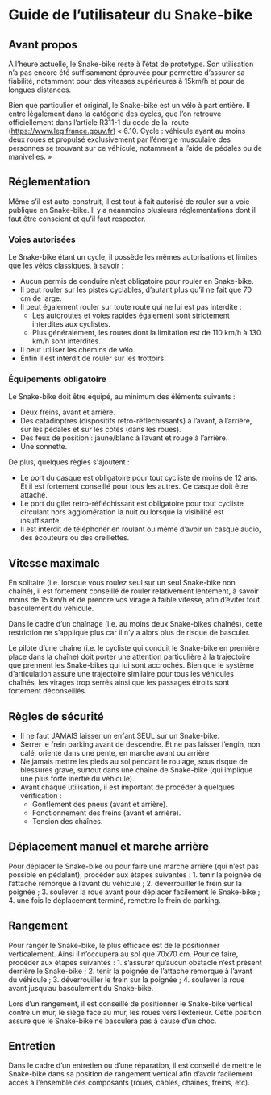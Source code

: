 


# Guide de l’utilisateur du Snake-bike

## Avant propos

À l’heure actuelle, le Snake-bike reste à l’état de prototype. Son utilisation n’a pas encore été suffisamment éprouvée pour permettre d’assurer sa fiabilité, notamment pour des vitesses supérieures à 15km/h et pour de longues distances.

Bien que particulier et original, le Snake-bike est un vélo à part entière. Il entre légalement dans la catégorie des cycles, que l’on retrouve officiellement dans l’article R311-1 du code de la  route (https://www.legifrance.gouv.fr)
« 6.10. Cycle : véhicule ayant au moins deux roues et propulsé exclusivement par l’énergie musculaire des personnes se trouvant sur ce véhicule, notamment à l’aide de pédales ou de manivelles. »

## Réglementation

Même s’il est auto-construit, il est tout à fait autorisé de rouler sur a voie publique en Snake-bike. Il y a néanmoins plusieurs réglementations dont il faut être conscient et qu’il faut respecter.

### Voies autorisées

Le Snake-bike étant un cycle, il possède les mêmes autorisations et limites que les vélos classiques, à savoir :
- Aucun permis de conduire n’est obligatoire pour rouler en Snake-bike.
- Il peut rouler sur les pistes cyclables, d’autant plus qu’il ne fait que 70 cm de large.
- Il peut également rouler sur toute route qui ne lui est pas interdite :
  - Les autoroutes et voies rapides également sont strictement interdites aux cyclistes.
  - Plus généralement, les routes dont la limitation est de 110 km/h à 130 km/h sont interdites. 
- Il peut utiliser les chemins de vélo.
- Enfin il est interdit de rouler sur les trottoirs.

### Équipements obligatoire

Le Snake-bike doit être équipé, au minimum des éléments suivants :
- Deux freins, avant et arrière.
- Des catadioptres (dispositifs retro-réfléchissants) à l’avant, à l’arrière, sur les pédales et sur les côtés (dans les roues).
- Des feux de position : jaune/blanc à l’avant et rouge à l’arrière.
- Une sonnette.

De plus, quelques règles s'ajoutent :
- Le port du casque est obligatoire pour tout cycliste de moins de 12 ans. Et il est fortement conseillé pour tous les autres. Ce casque doit être attaché.
- Le port du gilet retro-réfléchissant est obligatoire pour tout cycliste circulant hors agglomération la nuit ou lorsque la visibilité est insuffisante.
- Il est interdit de téléphoner en roulant ou même d’avoir un casque audio, des écouteurs ou des oreillettes.

## Vitesse maximale

En solitaire (i.e. lorsque vous roulez seul sur un seul Snake-bike non chaîné), il est fortement conseillé de rouler relativement lentement, à savoir moins de 15 km/h et de prendre vos virage à faible vitesse, afin d’éviter tout basculement du véhicule.

Dans le cadre d’un chaînage (i.e. au moins deux Snake-bikes chaînés), cette restriction ne s’applique plus car il n’y a alors plus de risque de basculer.

Le pilote d’une chaîne (i.e. le cycliste qui conduit le Snake-bike en première place dans la chaîne) doit porter une attention particulière à la trajectoire que prennent les Snake-bikes qui lui sont accrochés. Bien que le système d’articulation assure une trajectoire similaire pour tous les véhicules chaînés, les virages trop serrés ainsi que les passages étroits sont fortement déconseillés.

## Règles de sécurité

- Il ne faut JAMAIS laisser un enfant SEUL sur un Snake-bike.
- Serrer le frein parking avant de descendre. Et ne pas laisser l’engin, non calé, orienté dans une pente, en marche avant ou arrière
- Ne jamais mettre les pieds au sol pendant le roulage, sous risque de blessures grave, surtout dans une chaîne de Snake-bike (qui implique une plus forte inertie du véhicule).
- Avant chaque utilisation, il est important de procéder à quelques vérification :
  - Gonflement des pneus (avant et arrière).
  - Fonctionnement des freins (avant et arrière).
  - Tension des chaînes.

## Déplacement manuel et marche arrière

Pour déplacer le Snake-bike ou pour faire une marche arrière (qui n’est pas possible en pédalant), procéder aux étapes suivantes :
    1. tenir la poignée de l’attache remorque à l’avant du véhicule ;
    2. déverrouiller le frein sur la poignée ;
    3. soulever la roue avant pour déplacer facilement le Snake-bike ;
    4. une fois le déplacement terminé, remettre le frein de parking.

## Rangement
Pour ranger le Snake-bike, le plus efficace est de le positionner verticalement. Ainsi il n’occupera au sol que 70x70 cm. Pour ce faire, procéder aux étapes suivantes :
    1. s’assurer qu’aucun obstacle n’est présent derrière le Snake-bike ;
    2. tenir la poignée de l’attache remorque à l’avant du véhicule ;
    3. déverrouiller le frein sur la poignée ;
    4. soulever la roue avant jusqu’au basculement du Snake-bike.

Lors d’un rangement, il est conseillé de positionner le Snake-bike vertical contre un mur, le siège face au mur, les roues vers l’extérieur. Cette position assure que le Snake-bike ne basculera pas à cause d’un choc.

## Entretien

Dans le cadre d’un entretien ou d’une réparation, il est conseillé de mettre le Snake-bike dans sa position de rangement vertical afin d’avoir facilement accès à l’ensemble des composants (roues, câbles, chaînes, freins, etc).
